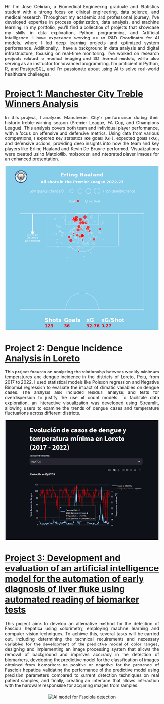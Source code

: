 <div style="text-align: justify;"> 
Hi! I'm Jose Cebrian, a Biomedical Engineering graduate and Statistics student with a strong focus on clinical engineering, data science, and medical research. Throughout my academic and professional journey, I’ve developed expertise in process optimization, data analysis, and machine learning. In my portfolio, you'll find a collection of projects that showcase my skills in data exploration, Python programming, and Artificial Intelligence. I have experience working as an R&D Coordinator for AI models, where I led deep learning projects and optimized system performance. Additionally, I have a background in data analysis and digital infrastructure, focusing on real-time monitoring. I’ve worked on research projects related to medical imaging and 3D thermal models, while also serving as an instructor for advanced programming. I’m proficient in Python, R, and PostgreSQL, and I'm passionate about using AI to solve real-world healthcare challenges.
</div>

# [Project 1: Manchester City Treble Winners Analysis](https://github.com/JoseCebrian12/ManCity2022-2023) 
<div style="text-align: justify;">
In this project, I analyzed Manchester City's performance during their historic treble-winning season (Premier League, FA Cup, and Champions League). This analysis covers both team and individual player performance, with a focus on offensive and defensive metrics. Using data from various competitions, I explored key statistics like goals (GF), expected goals (xG), and defensive actions, providing deep insights into how the team and key players like Erling Haaland and Kevin De Bruyne performed. Visualizations were created using Matplotlib, mplsoccer, and integrated player images for an enhanced presentation.
</div>

<p align="center">
  <img src="images/erling_haaland_2022.png" alt="Man City performance analysis" width="500px">
</p>

# [Project 2: Dengue Incidence Analysis in Loreto](https://github.com/JoseCebrian12/Data-Challenge-Innovalab) 
<div style="text-align: justify;">
This project focuses on analyzing the relationship between weekly minimum temperatures and dengue incidence in the districts of Loreto, Peru, from 2017 to 2022. I used statistical models like Poisson regression and Negative Binomial regression to evaluate the impact of climatic variables on dengue cases. The analysis also included residual analysis and tests for overdispersion to justify the use of count models. To facilitate data exploration, an interactive visualization was developed using Streamlit, allowing users to examine the trends of dengue cases and temperature fluctuations across different districts.  
</div>

<p align="center">
  <img src="images/streamlit_dengue.png" alt="Dengue incidence analysis in Loreto" width="500px">
</p>

# [Project 3: Development and evaluation of an artificial intelligence model for the automation of early diagnosis of liver fluke using automated reading of biomarker tests](https://github.com/JoseCebrian12/Tesis-fasciola)
<div style="text-align: justify; margin-bottom: 20px;">
This project aims to develop an alternative method for the detection of Fasciola hepatica using colorimetry, employing machine learning and computer vision techniques. To achieve this, several tasks will be carried out, including determining the technical requirements and necessary variables for the development of the predictive model of color ranges, designing and implementing an image processing system that allows the removal of background and improves accuracy in the detection of biomarkers, developing the predictive model for the classification of images obtained from biomarkers as positive or negative for the presence of Fasciola hepatica, validating the performance of the predictive model using precision parameters compared to current detection techniques on real patient samples, and finally, creating an interface that allows interaction with the hardware responsible for acquiring images from samples.
</div>

<p align="center">
  <img src="images/fasciola_project.png" alt="AI model for Fasciola detection" width="500px">
</p>
